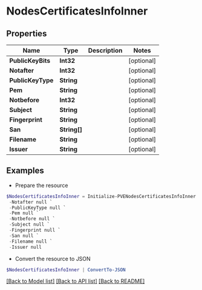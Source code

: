 # NodesCertificatesInfoInner
## Properties

Name | Type | Description | Notes
------------ | ------------- | ------------- | -------------
**PublicKeyBits** | **Int32** |  | [optional] 
**Notafter** | **Int32** |  | [optional] 
**PublicKeyType** | **String** |  | [optional] 
**Pem** | **String** |  | [optional] 
**Notbefore** | **Int32** |  | [optional] 
**Subject** | **String** |  | [optional] 
**Fingerprint** | **String** |  | [optional] 
**San** | **String[]** |  | [optional] 
**Filename** | **String** |  | [optional] 
**Issuer** | **String** |  | [optional] 

## Examples

- Prepare the resource
```powershell
$NodesCertificatesInfoInner = Initialize-PVENodesCertificatesInfoInner  -PublicKeyBits null `
 -Notafter null `
 -PublicKeyType null `
 -Pem null `
 -Notbefore null `
 -Subject null `
 -Fingerprint null `
 -San null `
 -Filename null `
 -Issuer null
```

- Convert the resource to JSON
```powershell
$NodesCertificatesInfoInner | ConvertTo-JSON
```

[[Back to Model list]](../README.md#documentation-for-models) [[Back to API list]](../README.md#documentation-for-api-endpoints) [[Back to README]](../README.md)

